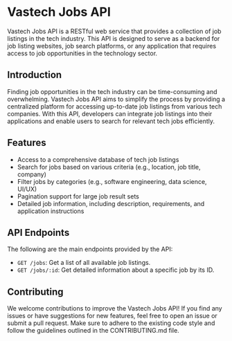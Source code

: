 # Vastech Jobs API

Vastech Jobs API is a RESTful web service that provides a collection of job listings in the tech industry. This API is designed to serve as a backend for job listing websites, job search platforms, or any application that requires access to job opportunities in the technology sector.

## Introduction

Finding job opportunities in the tech industry can be time-consuming and overwhelming. Vastech Jobs API aims to simplify the process by providing a centralized platform for accessing up-to-date job listings from various tech companies. With this API, developers can integrate job listings into their applications and enable users to search for relevant tech jobs efficiently.

## Features

- Access to a comprehensive database of tech job listings
- Search for jobs based on various criteria (e.g., location, job title, company)
- Filter jobs by categories (e.g., software engineering, data science, UI/UX)
- Pagination support for large job result sets
- Detailed job information, including description, requirements, and application instructions
 


## API Endpoints

The following are the main endpoints provided by the API:

- `GET /jobs`: Get a list of all available job listings.
- `GET /jobs/:id`: Get detailed information about a specific job by its ID.
 

 

## Contributing

We welcome contributions to improve the Vastech Jobs API! If you find any issues or have suggestions for new features, feel free to open an issue or submit a pull request. Make sure to adhere to the existing code style and follow the guidelines outlined in the CONTRIBUTING.md file.
